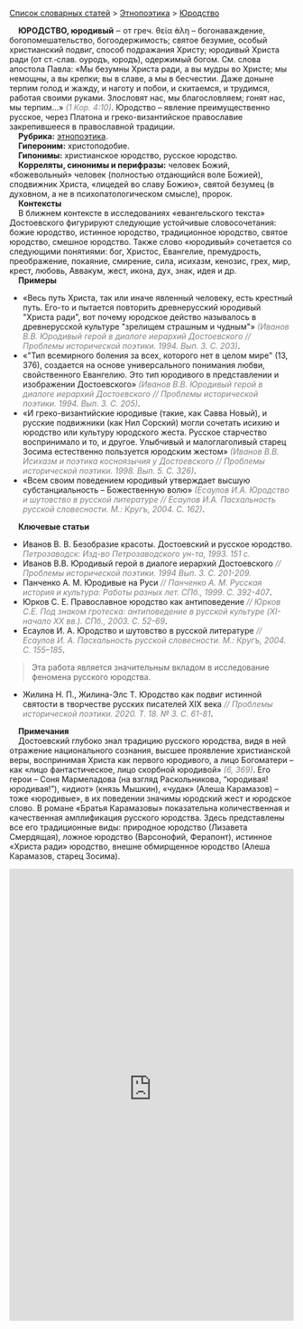 <style>
st { color: Gray;
  font-style: italic;}
</style>

[Список словарных статей](https://thesaurus-dostoevsky.github.io/Thesaurus/) > [Этнопоэтика](ethnopoe.md) > [Юродство](юродство.md) 

&nbsp;&nbsp;&nbsp;&nbsp;**ЮРОДСТВО, юродивый**  ‒ от греч. θεία ̕άλη – богонаваждение, богопомешательство, богоодержимость; святое безумие, особый христианский подвиг,  способ подражания Христу; юродивый Христа ради (от ст.‑слав. оуродъ, юродъ),  одержимый богом. См. слова апостола Павла: «Мы безумны Христа ради, а вы мудры во Христе; мы немощны, а вы крепки; вы в славе, а мы в бесчестии. Даже доныне терпим голод и жажду, и наготу и побои, и скитаемся, и трудимся, работая своими руками. Злословят нас, мы благословляем; гонят нас, мы терпим…» <st>(1 Кор. 4:10)</st>. Юродство – явление преимущественно русское, через Платона и греко-византийское православие закрепившееся в православной традиции.  
&nbsp;&nbsp;&nbsp;&nbsp;**Рубрика:** [этнопоэтика](ethnopoe.md).  
&nbsp;&nbsp;&nbsp;&nbsp;**Гипероним:** христоподобие.  
&nbsp;&nbsp;&nbsp;&nbsp;**Гипонимы:** христианское юродство, русское юродство.  
&nbsp;&nbsp;&nbsp;&nbsp;**Корреляты, синонимы и перифразы:** человек Божий, «божевольный» человек (полностью отдающийся воле Божией), сподвижник Христа,  «лицедей во славу Божию», святой безумец (в духовном, а не в психопатологическом смысле), пророк.    
&nbsp;&nbsp;&nbsp;&nbsp;**Контексты**  
&nbsp;&nbsp;&nbsp;&nbsp;В ближнем контексте в исследованиях «евангельского текста» Достоевского фигурируют следующие устойчивые словосочетания: божие юродство, истинное юродство, традиционное юродство,  святое юродство,  смешное юродство. Также слово «юродивый» сочетается со следующими понятиями: бог, Христос, Евангелие, премудрость, преображение, покаяние, смирение, сила, исихазм, кенозис, грех, мир, крест, любовь, Аввакум, жест, икона, дух, знак, идея и др.  <br>
&nbsp;&nbsp;&nbsp;&nbsp;**Примеры**  
* «Весь путь Христа, так или иначе явленный человеку, есть крестный путь. Его-то и пытается повторить древнерусский юродивый "Христа ради", вот почему юродское действо называлось в древнерусской культуре "зрелищем страшным и чудным"» <st>(Иванов В.В. Юродивый герой в диалоге иерархий Достоевского // Проблемы исторической поэтики. 1994. Вып. 3. С. 203)</st>.
* «"Тип всемирного боления за всех, которого нет в целом мире" (13, 376), создается на основе универсального понимания любви, свойственного Евангелию. Это тип юродивого в представлении и изображении Достоевского» <st>(Иванов В.В. Юродивый герой в диалоге иерархий Достоевского // Проблемы исторической поэтики. 1994. Вып. 3. С. 205)</st>.
* «И греко-византийские юродивые (такие, как Савва Новый), и русские подвижники (как Нил Сорский) могли сочетать исихию и юродство или культуру юродского жеста. Русское старчество воспринимало и то, и другое. Улыбчивый и малоглаголивый старец Зосима естественно пользуется юродским жестом» <st>(Иванов В.В. Исихазм и поэтика косноязычия у Достоевского // Проблемы исторической поэтики. 1998. Вып. 5. С. 326)</st>.
* «Всем своим поведением юродивый утверждает высшую 
субстанциальность – Божественную волю» <st>(Есаулов И.А. Юродство и шутовство в русской литературе // Есаулов И.А. Пасхальность русской словесности. М.: Кругъ, 2004. С. 162)</st>.
  
&nbsp;&nbsp;&nbsp;&nbsp;**Ключевые статьи**  
* Иванов В. В. Безобразие красоты. Достоевский и русское юродство. <st>Петрозаводск: Изд-во Петрозаводского ун-та, 1993. 151 с.</st>
* Иванов В.В. Юродивый герой в диалоге иерархий Достоевского <st>// Проблемы исторической поэтики. 1994 Вып. 3. С. 201-209.</st>
* Панченко А. М. Юродивые на Руси <st>// Панченко А. М. Русская история и культура: Работы разных лет. СПб., 1999. С. 392-407</st>.
* Юрков С. Е. Православное юродство как антиповедение <st>// Юрков С.Е. Под знаком гротеска: антиповедение в русской культуре (XI-начало XX вв.).  СПб., 2003. С. 52-69</st>.
* Есаулов И. А. Юродство и шутовство в русской литературе <st>// Есаулов И.  А. Пасхальность русской словесности. М.: Кругъ, 2004. С. 155–185</st>.
> Эта работа является значительным вкладом в исследование феномена русского юродства. 
* Жилина Н. П., Жилина-Элс Т. Юродство как подвиг истинной святости в творчестве русских писателей XIX века <st>// Проблемы исторической поэтики.  2020. Т. 18. № 3. С. 61-81</st>.
  
&nbsp;&nbsp;&nbsp;&nbsp;**Примечания**  
&nbsp;&nbsp;&nbsp;&nbsp;Достоевский глубоко знал традицию русского юродства, видя в ней отражение национального сознания, высшее проявление христианской веры, 
воспринимая Христа как первого юродивого,  а лицо Богоматери – как  «лицо фантастическое, лицо скорбной юродивой» <st>(6, 369)</st>. Его герои –   Соня Мармеладова (на взгляд Раскольникова,  “юродивая! юродивая!”), «идиот» (князь Мышкин), «чудак» (Алеша Карамазов) – тоже «юродивые», в их поведении значимы юродский жест и юродское слово. В романе «Братья Карамазовы» показательна количественная и качественная амплификация русского юродства. Здесь представлены все его традиционные виды: природное юродство (Лизавета Смердящая), ложное юродство (Варсонофий, Ферапонт), истинное «Христа ради» юродство,  внешне обмирщенное юродство (Алеша  Карамазов, старец Зосима). 

<iframe src="https://thesaurus-dostoevsky.github.io/nk/юродство.html" style="border:0px;width:100%;height:800px" allowfullscreen="true" webkitallowfullscreen="true" mozallowfullscreen="true">
